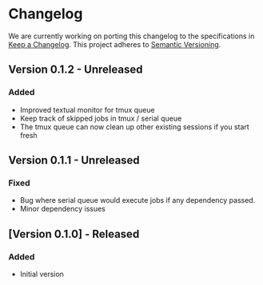 # Changelog

We are currently working on porting this changelog to the specifications in
[Keep a Changelog](https://keepachangelog.com/en/1.0.0/).
This project adheres to [Semantic Versioning](https://semver.org/spec/v2.0.0.html).


## Version 0.1.2 - Unreleased

### Added
* Improved textual monitor for tmux queue
* Keep track of skipped jobs in tmux / serial queue
* The tmux queue can now clean up other existing sessions if you start fresh

## Version 0.1.1 - Unreleased

### Fixed
* Bug where serial queue would execute jobs if any dependency passed.
* Minor dependency issues

## [Version 0.1.0] - Released

### Added
* Initial version
